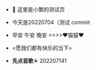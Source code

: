 - 🌱  这里是小繁的测试页
- 今天是20220704（测试 commit
-  早安 午安 晚安 >>>>❤猫猫❤
  
- <愿我们都有快乐的当下>

- **先点首歌↓**
202207141

